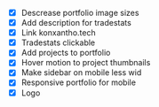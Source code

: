 - [x] Descrease portfolio image sizes
- [x] Add description for tradestats
- [x] Link konxantho.tech
- [x] Tradestats clickable
- [x] Add projects to portfolio
- [x] Hover motion to project thumbnails
- [x] Make sidebar on mobile less wid
- [x] Responsive portfolio for mobile
- [x] Logo